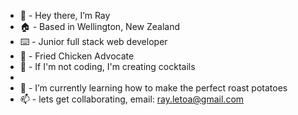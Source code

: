 - 👋 - Hey there, I’m Ray
- 🏠 - Based in Wellington, New Zealand
- ⌨️ - Junior full stack web developer
- 🍗 - Fried Chicken Advocate
- 🍹 - If I'm not coding, I'm creating cocktails 
- 
- 🌱 - I’m currently learning how to make the perfect roast potatoes
- 📫 - lets get collaborating, email: ray.letoa@gmail.com

<!---
rayway44/rayway44 is a ✨ special ✨ repository because its `README.md` (this file) appears on your GitHub profile.
You can click the Preview link to take a look at your changes.
--->
